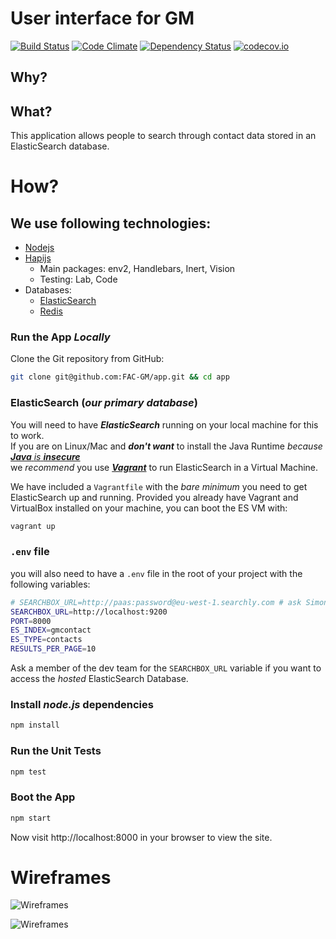 # User interface for GM

[![Build Status](https://travis-ci.org/FAC-GM/app.svg?branch=master)](https://travis-ci.org/FAC-GM/app)
[![Code Climate](https://codeclimate.com/github/FAC-GM/app/badges/gpa.svg)](https://codeclimate.com/github/FAC-GM/app)
[![Dependency Status](https://david-dm.org/FAC-GM/app.svg)](https://david-dm.org/FAC-GM/app)
[![codecov.io](https://codecov.io/github/FAC-GM/app/coverage.svg?branch=master)](https://codecov.io/github/FAC-GM/app?branch=master)

## Why?

## What?

This application allows people to search through
contact data stored in an ElasticSearch database.

# How?

## We use following technologies:

* [Nodejs](https://nodejs.org/en/)
* [Hapijs](http://hapijs.com/)
  * Main packages: env2, Handlebars, Inert, Vision
  * Testing: Lab, Code
* Databases:
  * [ElasticSearch](https://www.elastic.co/)
  * [Redis](http://redis.io/)


### Run the App *Locally*

Clone the Git repository from GitHub:

```sh
git clone git@github.com:FAC-GM/app.git && cd app
```

### ElasticSearch (*our primary database*)

You will need to have ***ElasticSearch*** running on your local
machine for this to work.  
If you are on Linux/Mac and ***don't want*** to install the Java Runtime
*because* [***Java*** *is* ***insecure***](https://goo.gl/cqEhN4)  
we *recommend* you use [***Vagrant***](https://github.com/dwyl/learn-vagrant)
to run ElasticSearch in a Virtual Machine.  

We have included a `Vagrantfile` with the *bare minimum* you need to
get ElasticSearch up and running. Provided you already have
Vagrant and VirtualBox installed on your machine, you can boot the ES VM
with:

```sh
vagrant up
```


### `.env` file

you will also need to have a `.env` file in the root of your project
with the following variables:

```sh
# SEARCHBOX_URL=http://paas:password@eu-west-1.searchly.com # ask Simon for this
SEARCHBOX_URL=http://localhost:9200
PORT=8000
ES_INDEX=gmcontact
ES_TYPE=contacts
RESULTS_PER_PAGE=10
```
Ask a member of the dev team for the `SEARCHBOX_URL` variable if you
want to access the *hosted* ElasticSearch Database.

### Install *node.js* dependencies

```sh
npm install
```

### Run the Unit Tests

```sh
npm test
```

### Boot the App

```sh
npm start
```

Now visit http://localhost:8000 in your browser to view the site.


# Wireframes

![Wireframes](https://github.com/FAC-GM/app/blob/master/wireframes/mobile-first.png)

![Wireframes](https://github.com/FAC-GM/app/blob/master/wireframes/desktop-view.png)
